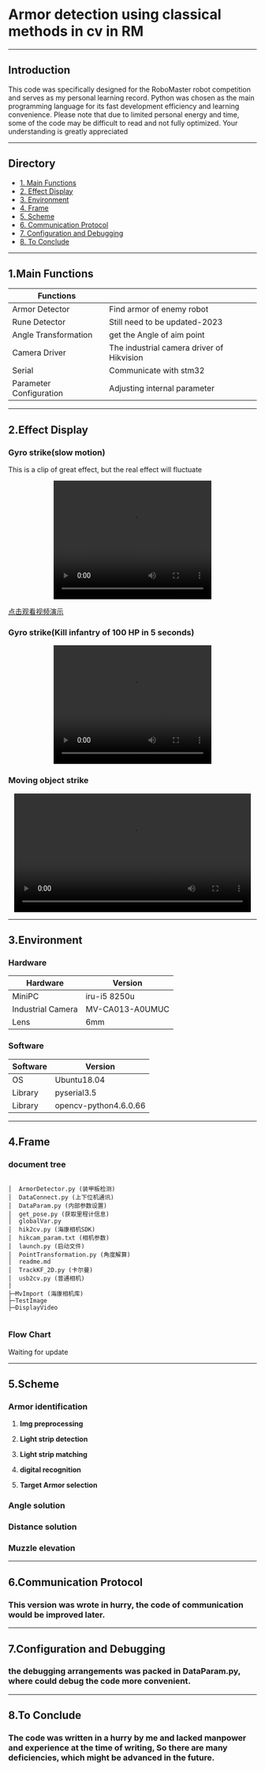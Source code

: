 # Armor detection using classical methods in cv in RM
---
## Introduction  
This code was specifically designed for the RoboMaster robot competition and serves as my personal learning record. Python was chosen as the main programming language for its fast development efficiency and learning convenience. Please note that due to limited personal energy and time, some of the code may be difficult to read and not fully optimized. Your understanding is greatly appreciated

---
## Directory
* [1. Main Functions](#1main-functions)
* [2. Effect Display](#2effect-display)
* [3. Environment](#3environment)
* [4. Frame](#4frame)
* [5. Scheme](#5scheme)
* [6. Communication Protocol](#6communication-protocol)
* [7. Configuration and Debugging](#7configuration-and-debugging)
* [8. To Conclude](#8to-conclude)
---

## 1.Main Functions
|Functions     |     |
| ------- | ------ |
|Armor Detector| Find armor of enemy robot |
|Rune Detector| Still need to be updated-2023 |
|Angle Transformation| get the Angle of aim point |
|Camera Driver| The industrial camera driver of Hikvision |
|Serial| Communicate with stm32 |
|Parameter Configuration| Adjusting internal parameter 
---
## 2.Effect Display
### Gyro strike(slow motion)
This is a clip of great effect, but the real effect will fluctuate
<center>
<video width="320" height="240" controls>
    <source src="DisplayVideo\sloth.mp4" type="video/mp4">
</video>
</center>

[点击观看视频演示](DisplayVideo/sloth.MP4)
 
### Gyro strike(Kill infantry of 100 HP in 5 seconds)
 <center>
<video width="320" height="240" controls>
    <source src="DisplayVideo\gyro.mp4" type="video/mp4">
</video>
</center>

### Moving object strike
 <center>
<video width="480" height="240" controls>
    <source src="DisplayVideo\move.mp4" type="video/mp4">
</video>
</center>



 
---
## 3.Environment
### Hardware
 <center>

|Hardware|Version|
|---|---|
|MiniPC|iru-i5 8250u|
|Industrial Camera|MV-CA013-A0UMUC|
|Lens|6mm|

 </center>

### Software
 <center>

|Software|Version|
|---|---|
|OS|Ubuntu18.04|
|Library|pyserial3.5|
|Library|opencv-python4.6.0.66|
 </center>

---
## 4.Frame
### document tree
```

│  ArmorDetector.py (装甲板检测)
│  DataConnect.py (上下位机通讯)
│  DataParam.py (内部参数设置)
│  get_pose.py (获取里程计信息)
│  globalVar.py 
│  hik2cv.py (海康相机SDK)
│  hikcam_param.txt (相机参数)
│  launch.py (启动文件)
│  PointTransformation.py (角度解算)
│  readme.md
│  TrackKF_2D.py (卡尔曼)
│  usb2cv.py (普通相机)
|      
├─MvImport (海康相机库)
├─TestImage
├─DisplayVideo


```
### Flow Chart
Waiting for update 

---
## 5.Scheme 
### Armor identification  

1. **Img preprocessing**  


2. **Light strip detection**  
 

3. **Light strip matching**  
 
4. **digital recognition**  


5. **Target Armor selection**  

### Angle solution  
### Distance solution
### Muzzle elevation

---


## 6.Communication Protocol

### This version was wrote in hurry, the code of communication would be improved later.
---
## 7.Configuration and Debugging

### the debugging arrangements was packed in DataParam.py, where could debug the code more convenient.
---
## 8.To Conclude
### The code was written in a hurry by me and lacked manpower and experience at the time of writing, So there are many deficiencies, which might be advanced in the future.
